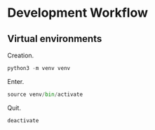 # Development Workflow

## Virtual environments

Creation.

```python
python3 -m venv venv
```

Enter.

```python
source venv/bin/activate
```

Quit.

```python
deactivate
```
